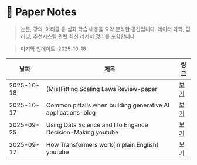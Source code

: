 # 📖 Paper Notes
> 논문, 강의, 아티클 등 심화 학습 내용을 요약·분석한 공간입니다.
> 데이터 과학, 딥러닝, 추천시스템 관련 최신 리서치 정리를 포함합니다.

> 마지막 업데이트: 2025-10-18

| 날짜 | 제목 | 링크 |
|------|------|------|
| 2025-10-18 | (Mis)Fitting Scaling Laws Review-paper | [보기](2025-10-18_%28Mis%29Fitting_Scaling_Laws_Review-paper.md) |
| 2025-10-17 | Common pitfalls when building generative AI applications-blog | [보기](2025-10-17_Common%20pitfalls%20when%20building%20generative%20AI%20applications-blog.md) |
| 2025-09-25 | Using Data Science and I to Engance Decision-Making youtube | [보기](2025-09-25_Using%20Data%20Science%20and%20I%20to%20Engance%20Decision-Making_youtube.md) |
| 2025-09-17 | How Transformers work(in plain English) youtube | [보기](2025-09-17_How%20Transformers%20work%28in%20plain%20English%29_youtube.md) |

